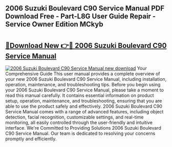 ## 2006 Suzuki Boulevard C90 Service Manual PDF Download Free - Part-L8G User Guide Repair - Service Owner Edition MCkyb

# <h2><a href="http://bc3535.oget.top/?id=2006+Suzuki+Boulevard+C90+Service+Manual">🔗Download New 👉🔴 2006 Suzuki Boulevard C90 Service Manual</a></h2>

[![2006 Suzuki Boulevard C90 Service Manual new download](https://i.imgur.com/5g1atiW.png)](http://bc3535.oget.top/?id=2006+Suzuki+Boulevard+C90+Service+Manual)
Your Comprehensive Guide This user manual provides a complete overview of your new 2006 Suzuki Boulevard C90 Service Manual, including installation, operation, maintenance, and troubleshooting tips. Before you begin using your 2006 Suzuki Boulevard C90 Service Manual, please take a moment to read this manual carefully. It contains essential information on product setup, operation, maintenance, and troubleshooting, ensuring that you are able to use the product safely and effectively. 2006 Suzuki Boulevard C90 Service Manual comes with a range of advanced features, including object detection, facial recognition, customizable settings, and real-time monitoring, all easily controlled through the user-friendly and intuitive interface. We're Committed to Providing Solutions 2006 Suzuki Boulevard C90 Service Manual. Our team is dedicated to resolving your concerns promptly and efficiently.
